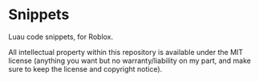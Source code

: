 # Snippets
Luau code snippets, for Roblox.

All intellectual property within this repository is available under the MIT license (anything you want but no warranty/liability on my part, and make sure to keep the license and copyright notice).

